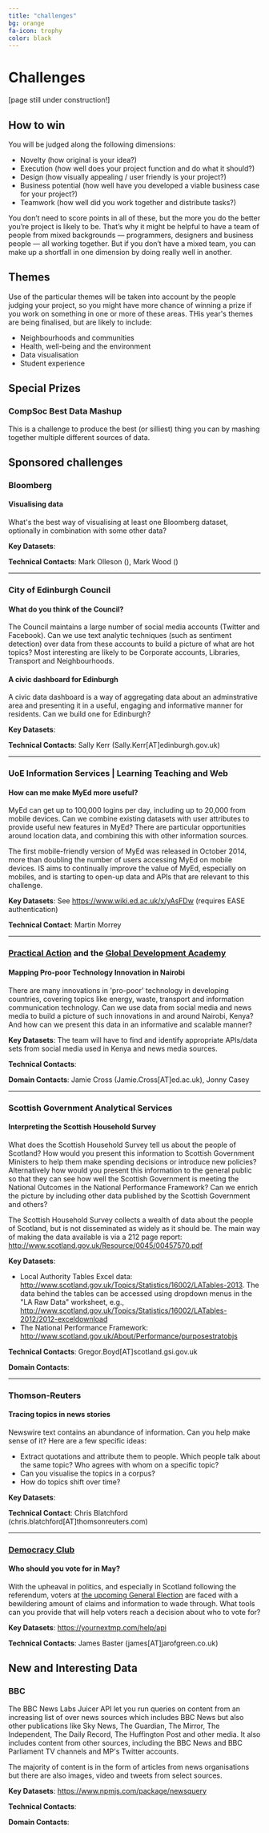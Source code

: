 ```yaml
---
title: "challenges"
bg: orange
fa-icon: trophy     
color: black  
---
```


# Challenges

[page still under construction!]

## How to win

You will be judged along the following dimensions:

* Novelty (how original is your idea?)
* Execution (how well does your project function and do what it should?)
* Design (how visually appealing / user friendly is your project?)
* Business potential (how well have you developed a viable business case for your project?)
* Teamwork (how well did you work together and distribute tasks?)

You don’t need to score points in all of these, but the more you do the better you’re project is likely to be. That’s why it might be helpful to have a team of people from mixed backgrounds &mdash; programmers, designers and business people &mdash; all working together. But if you don’t have a mixed team, you can make up a shortfall in one dimension by doing really well in another.

## Themes

Use of the particular themes will be taken into account by the people judging your project, so you might have more chance of winning a prize if you work on something in one or more of these areas. THis year's themes are being finalised, but are likely to include:

* Neighbourhoods and communities
* Health, well-being and the environment
* Data visualisation
* Student experience

## Special Prizes

### CompSoc Best Data Mashup

This is a challenge to produce the best (or silliest) thing you can by mashing together multiple different sources of data.



## Sponsored challenges



### Bloomberg

#### Visualising data

What's the best way of visualising at least one Bloomberg dataset, optionally in combination with some other data? 

**Key Datasets**:

**Technical Contacts**: Mark Olleson (), Mark Wood ()



---

### City of Edinburgh Council


#### What do you think of the Council?

The Council maintains a large number of social media accounts (Twitter and Facebook). Can we use text analytic techniques (such as sentiment detection) over data from these accounts to build a picture of what are hot topics? Most interesting are likely to be Corporate accounts, Libraries, Transport and Neighbourhoods.

#### A civic dashboard for Edinburgh

A civic data dashboard is a way of aggregating data about an adminstrative area and presenting it in a useful, engaging and informative manner for residents. Can we build one for Edinburgh? 


**Key Datasets**:

**Technical Contacts**: Sally Kerr (Sally.Kerr[AT]edinburgh.gov.uk)



---

### UoE Information Services | Learning Teaching and Web

#### How can me make MyEd more useful?

MyEd can get up to 100,000 logins per day, including up to 20,000 from mobile devices.  Can we combine existing datasets with user attributes to provide useful new features in MyEd?  There are particular opportunities around location data, and combining this with other information sources.

The first mobile-friendly version of MyEd was released in October 2014, more than doubling the number of users accessing MyEd on mobile devices.  IS aims to continually improve the value of MyEd, especially on mobiles, and is starting to open-up data and APIs that are relevant to this challenge.


**Key Datasets**: See <https://www.wiki.ed.ac.uk/x/yAsFDw> (requires EASE authentication)

**Technical Contact**: Martin Morrey


---

### [Practical Action](http://practicalaction.org) and the [Global Development Academy](http://www.ed.ac.uk/schools-departments/global-development)


#### Mapping Pro-poor Technology Innovation in Nairobi

There are many innovations in 'pro-poor' technology in developing countries, covering topics like energy, waste, transport and information communication technology. Can we use data from social media and news media to build a picture of such innovations in and around Nairobi, Kenya? And how can we present this data in an informative and scalable manner?
**Key Datasets**: The team will have to find and identify appropriate APIs/data sets from social media used in Kenya and news media sources.

**Technical Contacts**: 

**Domain Contacts**: Jamie Cross (Jamie.Cross[AT]ed.ac.uk),  Jonny Casey

---

### Scottish Government Analytical Services

#### Interpreting the Scottish Household Survey

What does the Scottish Household Survey tell us about the people of Scotland? How would you present this information to Scottish Government Ministers to help them make spending decisions or introduce new policies? Alternatively how would you present this information to the general public so that they can see how well the Scottish Government is meeting the National Outcomes in the National Performance Framework? Can we enrich the picture by including other data published by the Scottish Government and others?


The Scottish Household Survey collects a wealth of data about the people of Scotland, but is not disseminated as widely as it should be. The main way of making the data available is via a 212 page  report: <http://www.scotland.gov.uk/Resource/0045/00457570.pdf>

**Key Datasets**:   

* Local Authority Tables Excel data: <http://www.scotland.gov.uk/Topics/Statistics/16002/LATables-2013>. The data behind the tables can be accessed using dropdown menus in the "LA Raw Data" worksheet, e.g., <http://www.scotland.gov.uk/Topics/Statistics/16002/LATables-2012/2012-exceldownload>
* The National Performance Framework: <http://www.scotland.gov.uk/About/Performance/purposestratobjs>

**Technical Contacts**: Gregor.Boyd[AT]scotland.gsi.gov.uk

**Domain Contacts**: 

---

### Thomson-Reuters

#### Tracing topics in news stories

Newswire text contains an abundance of information. Can you help make sense of it? Here are a few specific ideas:

* Extract quotations and attribute them to people. Which people talk about the same topic? Who agrees with whom on a specific topic? 
* Can you visualise the topics in a corpus?
* How do topics shift over time?


**Key Datasets**: 

**Technical Contact**: Chris Blatchford (chris.blatchford[AT]thomsonreuters.com)

---

### [Democracy Club](https://democracyclub.org.uk)

#### Who should you vote for in May?

With the upheaval in politics, and especially in Scotland following the referendum, voters at [the upcoming General Election](http://www.parliament.uk/about/how/elections-and-voting/general/general-election-timetable-2015/) are faced with a bewildering amount of claims and information to wade through. What tools can you provide that will help voters reach a decision about who to vote for?

**Key Datasets**: <https://yournextmp.com/help/api>

**Technical Contacts**: James Baster (james[AT]jarofgreen.co.uk)




## New and Interesting Data


### BBC


The BBC News Labs Juicer API let you run queries on content from an increasing list of over news sources which includes BBC News but also other publications like Sky News, The Guardian, The Mirror, The Independent, The Daily Record, The Huffington Post and other media. It also includes content from other sources, including the BBC News and BBC Parliament TV channels and MP's Twitter accounts.

The majority of content is in the form of articles from news organisations but there are also images, video and tweets from select sources.

**Key Datasets**: <https://www.npmjs.com/package/newsquery>

**Technical Contacts**: 

**Domain Contacts**:




